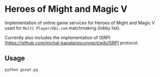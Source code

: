 # Heroes of Might and Magic V
Implementation of online game services for Heroes of Might and Magic V used for `Multi Player/Ubi.com` matchmaking (lobby list).

Currently also includes the implementation of (SRP)[https://github.com/michal-kapala/gsconnect/wiki/SRP] protocol.

## Usage
```
python gsnat.py
```
